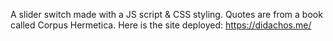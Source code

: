 A slider switch made with a JS script & CSS styling. Quotes are from a book called Corpus Hermetica.
Here is the site deployed: https://didachos.me/
